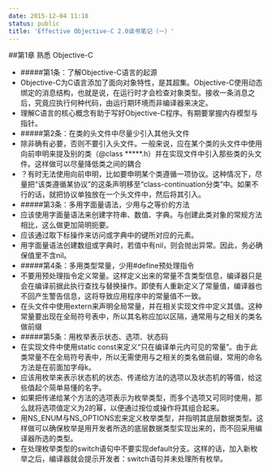 ```yaml
---
date: 2015-12-04 11:18
status: public
title: 'Effective Objective-C 2.0读书笔记（－）'
---
```


##第1章  熟悉 Objective-C 
- #####第1条：了解Objective-C语言的起源
- Objective-C为C语言添加了面向对象特性，是其超集。Objective-C使用动态绑定的消息结构，也就是说，在运行时才会检查对象类型。接收一条消息之后，究竟应执行何种代码，由运行期环境而非编译器来决定。
- 理解C语言的核心概念有助于写好Objective-C程序。有期要掌握内存模型与指针。
- #####第2条：在类的头文件中尽量少引入其他头文件
- 除非确有必要，否则不要引入头文件。一般来说，应在某个类的头文件中使用向前申明来提及别的类（@class *****.h）并在实现文件中引入那些类的头文件。这样做可以尽量降低类之间的耦合
- ？有时无法使用向前申明，比如要申明某个类遵循一项协议。这种情况下，尽量把“该类遵循某协议”的这条声明移至“class-continuation分类”中。如果不行的话，就把协议单独放在一个头文件中，然后将其引入。
- #####第3条：多用字面量语法，少用与之等价的方法
- 应该使用字面量语法来创建字符串、数值、字典。与创建此类对象的常规方法相比，这么做更加简明扼要。
- 应该通过取下标操作来访问或字典中的键所对应的元素。
- 用字面量语法创建数组或字典时，若值中有nil，则会抛出异常。因此，务必确保值里不含nil。
- #####第4条：多用类型常量，少用#define预处理指令
- 不要用预处理指令定义常量。这样定义出来的常量不含类型信息，编译器只是会在编译前据此执行查找与替换操作。即使有人重新定义了常量值，编译器也不回产生警告信息，这将导致应用程序中的常量值不一致。
- 在头文件中使用extern来声明全局常量，并在相关实现文件中定义其值。这种常量要出现在全局符号表中，所以其名称应加以区隔，通常用与之相关的类名做前缀 
- #####第5条：用枚举表示状态、选项、状态码
- 在实现文件中使用static const来定义“只在编译单元内可见的常量”。由于此类常量不在全局符号表中，所以无需使用与之相关的类名做前缀，常用的命名方法是在前面加字母k。
- 应该用枚举来表示状态机的状态、传递给方法的选项以及状态机的等值，给这些值起个简单易懂的名字。
- 如果把传递给某个方法的选项表示为枚举类型，而多个选项又可同时使用，那么就将选项值定义为2的幂，以便通过按位或操作将其组合起来。
- 用NS_ENUM与NS_OPTIONS宏来定义枚举类型，并指明其底层数据类型。这样做可以确保枚举是用开发者所选的底层数据类型实现出来的，而不回采用编译器所选的类型。
- 在处理枚举类型的switch语句中不要实现default分支。这样的话，加入新枚举之后，编译器就会提示开发者：switch语句并未处理所有枚举。